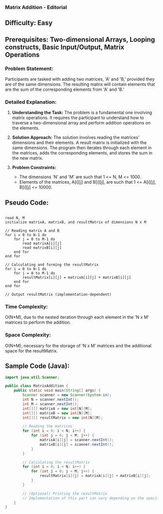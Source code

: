 ### **Matrix Addition - Editorial**

## Difficulty: Easy

## Prerequisites: Two-dimensional Arrays, Looping constructs, Basic Input/Output, Matrix Operations

### Problem Statement:
Participants are tasked with adding two matrices, 'A' and 'B,' provided they are of the same dimensions. The resulting matrix will contain elements that are the sum of the corresponding elements from 'A' and 'B.'

### Detailed Explanation:

1. **Understanding the Task:**
   The problem is a fundamental one involving matrix operations. It requires the participant to understand how to traverse a two-dimensional array and perform addition operations on the elements.

2. **Solution Approach:**
   The solution involves reading the matrices' dimensions and their elements. A result matrix is initialized with the same dimensions. The program then iterates through each element in the matrices, adds the corresponding elements, and stores the sum in the new matrix.

3. **Problem Constraints:**
   - The dimensions 'N' and 'M' are such that 1 <= N, M <= 1000.
   - Elements of the matrices, A[i][j] and B[i][j], are such that 1 <= A[i][j], B[i][j] <= 10000.

## Pseudo Code:

<pre><code>
read N, M
initialize matrixA, matrixB, and resultMatrix of dimensions N x M

// Reading matrix A and B
for i = 0 to N-1 do
    for j = 0 to M-1 do
        read matrixA[i][j]
        read matrixB[i][j]
    end for
end for

// Calculating and forming the resultMatrix
for i = 0 to N-1 do
    for j = 0 to M-1 do
        resultMatrix[i][j] = matrixA[i][j] + matrixB[i][j]
    end for
end for

// Output resultMatrix (implementation-dependent)
</code></pre>

### Time Complexity:
O(N*M), due to the nested iteration through each element in the 'N x M' matrices to perform the addition.

### Space Complexity:
O(N*M), necessary for the storage of 'N x M' matrices and the additional space for the resultMatrix.

## Sample Code (Java):

```java
import java.util.Scanner;

public class MatrixAddition {
    public static void main(String[] args) {
        Scanner scanner = new Scanner(System.in);
        int N = scanner.nextInt();
        int M = scanner.nextInt();
        int[][] matrixA = new int[N][M];
        int[][] matrixB = new int[N][M];
        int[][] resultMatrix = new int[N][M];

        // Reading the matrices
        for (int i = 0; i < N; i++) {
            for (int j = 0; j < M; j++) {
                matrixA[i][j] = scanner.nextInt();
                matrixB[i][j] = scanner.nextInt();
            }
        }

        // Calculating the resultMatrix
        for (int i = 0; i < N; i++) {
            for (int j = 0; j < M; j++) {
                resultMatrix[i][j] = matrixA[i][j] + matrixB[i][j];
            }
        }

        // (Optional) Printing the resultMatrix
        // Implementation of this part can vary depending on the specific requirements of the problem (like format of output).
    }
}
